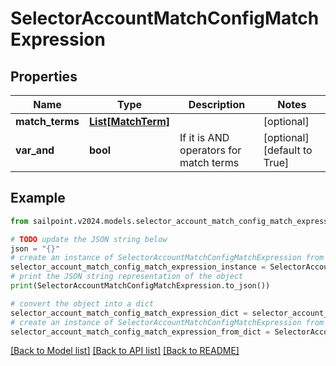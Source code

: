 # SelectorAccountMatchConfigMatchExpression


## Properties

Name | Type | Description | Notes
------------ | ------------- | ------------- | -------------
**match_terms** | [**List[MatchTerm]**](MatchTerm.md) |  | [optional] 
**var_and** | **bool** | If it is AND operators for match terms | [optional] [default to True]

## Example

```python
from sailpoint.v2024.models.selector_account_match_config_match_expression import SelectorAccountMatchConfigMatchExpression

# TODO update the JSON string below
json = "{}"
# create an instance of SelectorAccountMatchConfigMatchExpression from a JSON string
selector_account_match_config_match_expression_instance = SelectorAccountMatchConfigMatchExpression.from_json(json)
# print the JSON string representation of the object
print(SelectorAccountMatchConfigMatchExpression.to_json())

# convert the object into a dict
selector_account_match_config_match_expression_dict = selector_account_match_config_match_expression_instance.to_dict()
# create an instance of SelectorAccountMatchConfigMatchExpression from a dict
selector_account_match_config_match_expression_from_dict = SelectorAccountMatchConfigMatchExpression.from_dict(selector_account_match_config_match_expression_dict)
```
[[Back to Model list]](../README.md#documentation-for-models) [[Back to API list]](../README.md#documentation-for-api-endpoints) [[Back to README]](../README.md)


